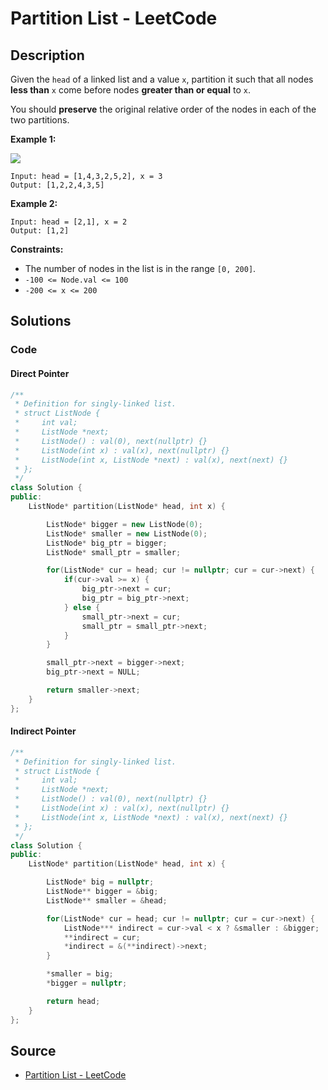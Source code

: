# Partition List - LeetCode

## Description

Given the `head` of a linked list and a value `x`, partition it such that all nodes **less than** `x` come before nodes **greater than or equal** to `x`.

You should **preserve** the original relative order of the nodes in each of the two partitions.

**Example 1:**

![](https://assets.leetcode.com/uploads/2021/01/04/partition.jpg)

```
Input: head = [1,4,3,2,5,2], x = 3
Output: [1,2,2,4,3,5]

```

**Example 2:**

```
Input: head = [2,1], x = 2
Output: [1,2]

```

**Constraints:**

-   The number of nodes in the list is in the range `[0, 200]`.
-   `-100 <= Node.val <= 100`
-   `-200 <= x <= 200`

## Solutions 

### Code

#### Direct Pointer

```cpp
/**
 * Definition for singly-linked list.
 * struct ListNode {
 *     int val;
 *     ListNode *next;
 *     ListNode() : val(0), next(nullptr) {}
 *     ListNode(int x) : val(x), next(nullptr) {}
 *     ListNode(int x, ListNode *next) : val(x), next(next) {}
 * };
 */
class Solution {
public:
    ListNode* partition(ListNode* head, int x) {

        ListNode* bigger = new ListNode(0);
        ListNode* smaller = new ListNode(0);
        ListNode* big_ptr = bigger;
        ListNode* small_ptr = smaller;

        for(ListNode* cur = head; cur != nullptr; cur = cur->next) {
            if(cur->val >= x) {
                big_ptr->next = cur;
                big_ptr = big_ptr->next;
            } else {
                small_ptr->next = cur;
                small_ptr = small_ptr->next;
            }
        }

        small_ptr->next = bigger->next;
        big_ptr->next = NULL;

        return smaller->next;
    }
};
```


#### Indirect Pointer

```cpp
/**
 * Definition for singly-linked list.
 * struct ListNode {
 *     int val;
 *     ListNode *next;
 *     ListNode() : val(0), next(nullptr) {}
 *     ListNode(int x) : val(x), next(nullptr) {}
 *     ListNode(int x, ListNode *next) : val(x), next(next) {}
 * };
 */
class Solution {
public:
    ListNode* partition(ListNode* head, int x) {

        ListNode* big = nullptr;
        ListNode** bigger = &big;
        ListNode** smaller = &head;

        for(ListNode* cur = head; cur != nullptr; cur = cur->next) {
            ListNode*** indirect = cur->val < x ? &smaller : &bigger;
            **indirect = cur;
            *indirect = &(**indirect)->next; 
        }

        *smaller = big;
        *bigger = nullptr;

        return head;
    }
};
```

## Source
- [Partition List - LeetCode](https://leetcode.com/problems/partition-list/)